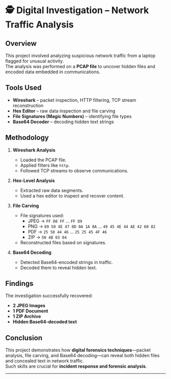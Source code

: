 # 🕵️ Digital Investigation – Network Traffic Analysis

## Overview
This project involved analyzing suspicious network traffic from a laptop flagged for unusual activity.  
The analysis was performed on a **PCAP file** to uncover hidden files and encoded data embedded in communications.

## Tools Used
- **Wireshark** – packet inspection, HTTP filtering, TCP stream reconstruction  
- **Hex Editor** – raw data inspection and file carving  
- **File Signatures (Magic Numbers)** – identifying file types  
- **Base64 Decoder** – decoding hidden text strings  

## Methodology
1. **Wireshark Analysis**
   - Loaded the PCAP file.
   - Applied filters like `http`.
   - Followed TCP streams to observe communications.

2. **Hex-Level Analysis**
   - Extracted raw data segments.
   - Used a hex editor to inspect and recover content.

3. **File Carving**
   - File signatures used:
     - JPEG → `FF D8 FF` … `FF D9`
     - PNG → `89 50 4E 47 0D 0A 1A 0A` … `49 45 4E 44 AE 42 60 82`
     - PDF → `25 50 44 46` … `25 25 45 4F 46`
     - ZIP → `50 4B 03 04`
   - Reconstructed files based on signatures.

4. **Base64 Decoding**
   - Detected Base64-encoded strings in traffic.
   - Decoded them to reveal hidden text.

## Findings
The investigation successfully recovered:
- **2 JPEG Images**
- **1 PDF Document**
- **1 ZIP Archive**
- **Hidden Base64-decoded text**

## Conclusion
This project demonstrates how **digital forensics techniques**—packet analysis, file carving, and Base64 decoding—can reveal both hidden files and concealed text in network traffic.  
Such skills are crucial for **incident response and forensic analysis**.

---
